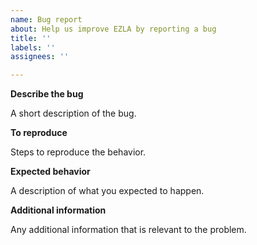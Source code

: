 ```yaml
---
name: Bug report
about: Help us improve EZLA by reporting a bug
title: ''
labels: ''
assignees: ''

---
```


**Describe the bug**

A short description of the bug.

**To reproduce**

Steps to reproduce the behavior.

**Expected behavior**

A description of what you expected to happen.

**Additional information**

Any additional information that is relevant to the problem.